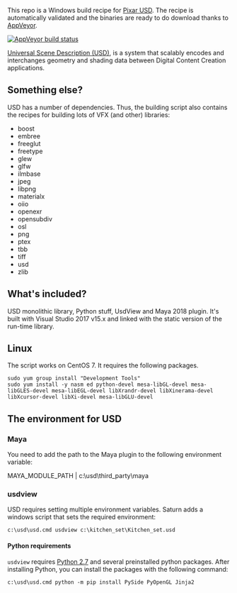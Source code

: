 This repo is a Windows build recipe for [Pixar
USD](https://github.com/PixarAnimationStudios/USD). The recipe is automatically
validated and the binaries are ready to do download thanks to
[AppVeyor](https://www.appveyor.com/).

[![AppVeyor build
status](https://ci.appveyor.com/api/projects/status/github/VictorYudin/saturn?branch=master&svg=true)](https://ci.appveyor.com/project/VictorYudin/saturn/branch/master)

[Universal Scene Description
(USD)](https://github.com/PixarAnimationStudios/USD), is a system that scalably
encodes and interchanges geometry and shading data between Digital Content
Creation applications.

## Something else?
USD has a number of dependencies. Thus, the building script also contains the
recipes for building lots of VFX (and other) libraries:
* boost
* embree
* freeglut
* freetype
* glew
* glfw
* ilmbase
* jpeg
* libpng
* materialx
* oiio
* openexr
* opensubdiv
* osl
* png
* ptex
* tbb
* tiff
* usd
* zlib

## What's included?
USD monolithic library, Python stuff, UsdView and Maya 2018 plugin. It's built
with Visual Studio 2017 v15.x and linked with the static version of the run-time
library.

## Linux
The script works on CentOS 7. It requires the following packages.

```
sudo yum group install "Development Tools"
sudo yum install -y nasm ed python-devel mesa-libGL-devel mesa-libGLES-devel mesa-libEGL-devel libXrandr-devel libXinerama-devel libXcursor-devel libXi-devel mesa-libGLU-devel
```

## The environment for USD

### Maya

You need to add the path to the Maya plugin to the following environment
variable:

MAYA_MODULE_PATH | c:\usd\third_party\maya

### usdview

USD requires setting multiple environment variables. Saturn adds a windows
script that sets the required environment:

```
c:\usd\usd.cmd usdview c:\kitchen_set\Kitchen_set.usd
```

#### Python requirements

`usdview` requires [Python 2.7](https://www.python.org/downloads/) and several
preinstalled python packages. After installing Python, you can install the
packages with the following command:

```
c:\usd\usd.cmd python -m pip install PySide PyOpenGL Jinja2
```

